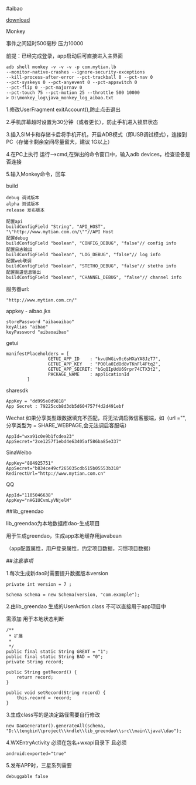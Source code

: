 #aibao

[download](http://fir.im/5xv4)

Monkey

事件之间延时500毫秒 压力10000

前提：已经完成登录，app启动后可直接进入主界面
    
    adb shell monkey -v -v -v -p com.mytian.lb 
    --monitor-native-crashes --ignore-security-exceptions 
    --kill-process-after-error --pct-trackball 0 --pct-nav 0 
    --pct-syskeys 0 --pct-anyevent 0 --pct-appswitch 0 
    --pct-flip 0 --pct-majornav 0 
    --pct-touch 75 --pct-motion 25 --throttle 500 10000 
    > D:\monkey_log\java_monkey_log_aibao.txt 
    
1.修改UserFragment exitAccount(),防止点击退出
    
2.手机屏幕超时设置为30分钟（或者更长），防止手机进入锁屏状态

3.插入SIM卡和存储卡后将手机开机，开启ADB模式（即USB调试模式），连接到PC（存储卡剩余空间尽量留大，建议 1G以上）

4.在PC上执行 运行—>cmd,在弹出的命令窗口中，输入adb devices，检查设备是否连接

5.输入Monkey命令，回车
  
build

    debug 调试版本
    alpha 测试版本
    release 发布版本
    
    配置api
    buildConfigField "String", "API_HOST", "\"http://www.mytian.com.cn/\""//API Host 
    配置debug
    buildConfigField "boolean", "CONFIG_DEBUG", "false"// config info
    配置日志输出
    buildConfigField "boolean", "LOG_DEBUG", "false"// log info
    配置web联调
    buildConfigField "boolean", "STETHO_DEBUG", "false"// stetho info
    配置渠道信息输出
    buildConfigField "boolean", "CHANNEL_DEBUG", "false"// channel info

服务器url:

    "http://www.mytian.com.cn/"

appkey - aibao.jks

    storePassword "aibaoaibao"
    keyAlias "aibao"
    keyPassword "aibaoaibao"
    
getui
    
    manifestPlaceholders = [
                    GETUI_APP_ID    : "kvuUWGiv0c6sHXaYA8JzT7",
                    GETUI_APP_KEY   : "PO0la0IdOd8vTKnFl4Ftq2",
                    GETUI_APP_SECRET: "bGqQIpUdU69rpr74CTX3t2",
                    PACKAGE_NAME    : applicationId
            ]
    
sharesdk

    AppKey = "dd995e0d9818"
    App Secret : 79225ccb8d3db5d604757f4d2d491ebf
    
Wechat  如果分享类型跟数据填充不匹配，将无法调启微信客服端，如（url ="",分享类型为 = SHARE_WEBPAGE,会无法调启客服端）

    AppId="wxa91c0e9b1fcdea23"
    AppSecret="2ce1257f1ebd4e63405af586ba85e337"

SinaWeibo 
    
    AppKey="884925751"
    AppSecret="b834ce49cf265035cdb515b05553b318"
    RedirectUrl="http://www.mytian.com.cn"
    
QQ

    AppId="1105046638"
    AppKey="nHG1UCvmLyVNjelM"

##lib_greendao

lib_greendao为本地数据库dao-生成项目

用于生成greendao，生成app本地缓存用javabean 

（app配置属性，用户登录属性，约定项目数据，习惯项目数据）


##*注意事项*

1.每次生成新dao时需要提升数据版本version

    private int version = 7 ;

    Schema schema = new Schema(version, "com.example");

2.由lib_greendao 生成的UserAction.class 不可以直接用于app项目中 

需添加 用于本地状态判断

    /**
     * 扩展
     *
     */
    public final static String GREAT = "1";
    public final static String BAD = "0";
    private String record;

    public String getRecord() {
        return record;
    }

    public void setRecord(String record) {
        this.record = record;
    }

3.生成class写的是决定路径需要自行修改

    new DaoGenerator().generateAll(schema, "D:\\tengbin\\project\\kndle\\lib_greendao\\src\\main\\java\\dao");
    
4.WXEntryActivity 必须在包名+wxapi目录下 且必须

    android:exported="true"
    
5.发布APP时，三星系列需要

    debuggable false

 